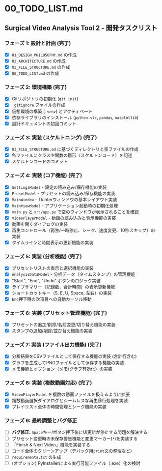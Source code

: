 # 00_TODO_LIST.md

## Surgical Video Analysis Tool 2 - 開発タスクリスト

### フェーズ 1: 設計と計画 (完了)
- [x] `01_DESIGN_PHILOSOPHY.md` の作成
- [x] `02_ARCHITECTURE.md` の作成
- [x] `03_FILE_STRUCTURE.md` の作成
- [x] `00_TODO_LIST.md` の作成

### フェーズ 2: 環境構築 (完了)
- [x] Gitリポジトリの初期化 (`git init`)
- [x] `.gitignore` ファイルの作成
- [x] 仮想環境の構築 (`.venv`) とアクティベート
- [x] 依存ライブラリのインストール (`python-vlc`, `pandas`, `matplotlib`)
- [x] 設計ドキュメントの初回コミット

### フェーズ 3: 実装 (スケルトニング) (完了)
- [x] `03_FILE_STRUCTURE.md` に基づくディレクトリと空ファイルの作成
- [x] 各ファイルにクラスや関数の雛形（スケルトンコード）を記述
- [x] スケルトンコードのコミット

### フェーズ 4: 実装 (コア機能) (完了)
- [x] `SettingsModel` - 設定の読み込み/保存機能の実装
- [x] `PresetModel` - プリセットの読み込み/保存機能の実装
- [x] `MainWindow` - Tkinterウィンドウの基本レイアウト実装
- [x] `MainViewModel` - アプリケーション起動時の初期化処理
- [x] `main.py` と `src/app.py` で空のウィンドウが表示されることを確認
- [x] `VideoPlayerModel` - 動画の読み込みと表示機能の実装
- [x] 動画を開くダイアログの実装
- [x] 再生コントロール（再生/一時停止、シーク、速度変更、10秒スキップ）の実装
- [x] タイムラインと時間表示の更新機能の実装

### フェーズ 5: 実装 (分析機能) (完了)
- [x] プリセットリストの表示と選択機能の実装
- [x] `AnalysisDataModel` - 分析データ（タイムスタンプ）の管理機能
- [x] "Start", "End", "Undo" ボタンのロジック実装
- [x] ライブサマリー（記録数、合計時間）の表示更新機能
- [x] ショートカットキー（S, E, U, Space, 左右）の実装
- [x] `End`押下時の次項目への自動カーソル移動

### フェーズ 6: 実装 (プリセット管理機能) (完了)
- [x] プリセットの追加/削除/名前変更/切り替え機能の実装
- [x] スタンプの追加/削除/並び替え機能の実装

### フェーズ 7: 実装 (ファイル出力機能) (完了)
- [x] 分析結果をCSVファイルとして保存する機能の実装 (合計行含む)
- [x] グラフを生成してPNGファイルとして保存する機能の実装
- [x] メモ機能とオプション（メモ/グラフ有効化）の実装

### フェーズ 8: 実装 (複数動画対応) (完了)
- [x] `VideoPlayerModel` を複数の動画ファイルを扱えるように拡張
- [x] 複数動画選択ダイアログとシームレスな再生移行処理を実装
- [x] プレイリスト全体の時間管理とシーク機能の実装

### フェーズ 9: 最終調整とバグ修正
- [ ] **バグ修正:** `Space`キー/ボタン押下後にUI更新が停止する問題を解決する
- [ ] プリセット変更時の未保存警告機能と変更マーカー(`*`)を実装する
- [ ] 「Finish & Next Video」機能を実装する
- [ ] コード全体のクリーンアップ（デバッグ用`print`文の整理など）
- [ ] `requirements.txt` の生成
- [ ] (オプション) PyInstallerによる実行可能ファイル（.exe）化の検討